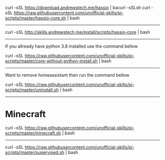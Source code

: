 curl -sSL https://download.andrewstech.me/hassio | bacurl -sSLsh 
curl -sSL https://raw.githubusercontent.com/unofficial-skills/pi-scripts/master/hassio-core.sh | bash

---------------------------------------------


curl -sSL http://skills.andrewstech.me/install/scripts/hassio-core | bash

-----------------------------------------------------------

If you allready have python 3.8 installed use the command bellow

curl -sSL https://raw.githubusercontent.com/unofficial-skills/pi-scripts/master/core-without-python-install.sh | bash


------------------------------------------------------------

Want to remove homeassistant then run the command bellow

curl -sSL https://raw.githubusercontent.com/unofficial-skills/pi-scripts/master/uninstall.sh | bash


-----------------------------------------------------------

# Minecraft

curl -sSL https://raw.githubusercontent.com/unofficial-skills/pi-scripts/master/minecraft.sh | bash


-------------------------------------------------------------

curl -sSL https://raw.githubusercontent.com/unofficial-skills/pi-scripts/master/supervised.sh | bash
